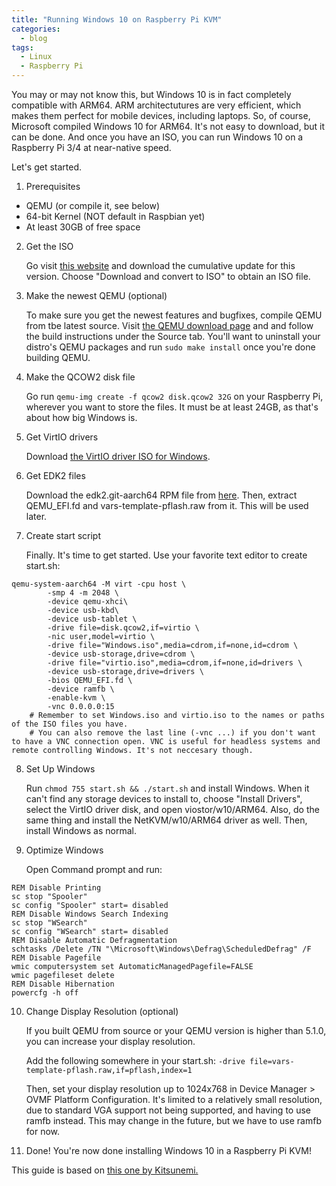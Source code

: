 ```yaml
---
title: "Running Windows 10 on Raspberry Pi KVM"
categories:
  - blog
tags:
  - Linux
  - Raspberry Pi
---
```

You may or may not know this, but Windows 10 is in fact completely compatible with ARM64.
ARM architectutures are very efficient, which makes them perfect for mobile devices, including laptops.
So, of course, Microsoft compiled Windows 10 for ARM64. It's not easy to download, but it can be done.
And once you have an ISO, you can run Windows 10 on a Raspberry Pi 3/4 at near-native speed.

Let's get started.

1. Prerequisites

- QEMU (or compile it, see below)
- 64-bit Kernel (NOT default in Raspbian yet)
- At least 30GB of free space

2. Get the ISO

    Go visit [this website](https://uupdump.ml/known.php?q=1909+arm64) and download the cumulative update for this version. Choose "Download and convert to ISO" to obtain an ISO file.

3. Make the newest QEMU (optional)

    To make sure you get the newest features and bugfixes, compile QEMU from tbe latest source. Visit [the QEMU download page](https://www.qemu.org/download/) and and follow the build instructions under the Source tab. You'll want to uninstall your distro's QEMU packages and run ```sudo make install``` once you're done building QEMU.
4. Make the QCOW2 disk file

    Go run ```qemu-img create -f qcow2 disk.qcow2 32G``` on your Raspberry Pi, wherever you want to store the files. It must be at least 24GB, as that's about how big Windows is.

5. Get VirtIO drivers

    Download [the VirtIO driver ISO for Windows](https://docs.fedoraproject.org/en-US/quick-docs/creating-windows-virtual-machines-using-virtio-drivers/index.html#virtio-win-direct-downloads).

6. Get EDK2 files

    Download the edk2.git-aarch64 RPM file from [here](https://www.kraxel.org/repos/jenkins/edk2/). Then, extract QEMU_EFI.fd and vars-template-pflash.raw from it. This will be used later.

7. Create start script

    Finally. It's time to get started.
    Use your favorite text editor to create start.sh: 

```
qemu-system-aarch64 -M virt -cpu host \
        -smp 4 -m 2048 \
        -device qemu-xhci\
        -device usb-kbd\
        -device usb-tablet \
        -drive file=disk.qcow2,if=virtio \
        -nic user,model=virtio \
        -drive file="Windows.iso",media=cdrom,if=none,id=cdrom \
        -device usb-storage,drive=cdrom \
        -drive file="virtio.iso",media=cdrom,if=none,id=drivers \
        -device usb-storage,drive=drivers \
        -bios QEMU_EFI.fd \
        -device ramfb \
        -enable-kvm \
        -vnc 0.0.0.0:15
    # Remember to set Windows.iso and virtio.iso to the names or paths of the ISO files you have. 
    # You can also remove the last line (-vnc ...) if you don't want to have a VNC connection open. VNC is useful for headless systems and remote controlling Windows. It's not neccesary though.
```

8. Set Up Windows

    Run ```chmod 755 start.sh && ./start.sh``` and install Windows. 
    When it can't find any storage devices to install to, choose "Install Drivers", select the VirtIO driver disk, and open viostor/w10/ARM64. 
    Also, do the same thing and install the NetKVM/w10/ARM64 driver as well.
    Then, install Windows as normal.

9. Optimize Windows

    Open Command prompt and run:
```
REM Disable Printing
sc stop "Spooler"
sc config "Spooler" start= disabled
REM Disable Windows Search Indexing
sc stop "WSearch"
sc config "WSearch" start= disabled
REM Disable Automatic Defragmentation
schtasks /Delete /TN "\Microsoft\Windows\Defrag\ScheduledDefrag" /F
REM Disable Pagefile
wmic computersystem set AutomaticManagedPagefile=FALSE
wmic pagefileset delete
REM Disable Hibernation
powercfg -h off
```

10. Change Display Resolution (optional)

    If you built QEMU from source or your QEMU version is higher than 5.1.0, you can increase your display resolution.

    Add the following somewhere in your start.sh:
    ```-drive file=vars-template-pflash.raw,if=pflash,index=1```

    Then, set your display resolution up to 1024x768 in Device Manager > OVMF Platform Configuration. It's limited to a relatively small resolution, due to standard VGA support not being supported, and having to use ramfb instead. This may change in the future, but we have to use ramfb for now.

11. Done!
    You're now done installing Windows 10 in a Raspberry Pi KVM!

This guide is based on [this one by Kitsunemi.](https://kitsunemimi.pw/notes/posts/running-windows-10-for-arm64-in-a-qemu-virtual-machine.html)
